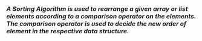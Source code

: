 ### _A Sorting Algorithm is used to rearrange a given array or list elements according to a comparison operator on the elements. The comparison operator is used to decide the new order of element in the respective data structure._
